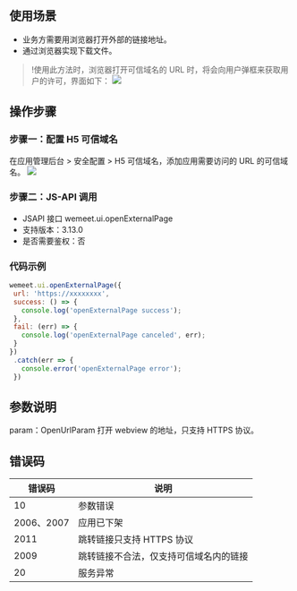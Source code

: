 ## 使用场景
- 业务方需要用浏览器打开外部的链接地址。
- 通过浏览器实现下载文件。
>!使用此方法时，浏览器打开可信域名的 URL 时，将会向用户弹框来获取用户的许可，界面如下：
![](https://qcloudimg.tencent-cloud.cn/raw/12a9a67cb92f84479471a319599663cc.png)

## 操作步骤
### 步骤一：配置 H5 可信域名
在应用管理后台 > 安全配置 > H5 可信域名，添加应用需要访问的 URL 的可信域名。
![](https://qcloudimg.tencent-cloud.cn/raw/7253cc2403aebf9e3643d6aee295d90f.png)

### 步骤二：JS-API 调用
- JSAPI 接口
wemeet.ui.openExternalPage
- 支持版本：3.13.0
- 是否需要鉴权：否

### 代码示例
```js
wemeet.ui.openExternalPage({
 url: 'https://xxxxxxxx',
 success: () => {
   console.log('openExternalPage success');
 },
 fail: (err) => {
   console.log('openExternalPage canceled', err);
 }
})
 .catch(err => {
   console.error('openExternalPage error');
 })
```

## 参数说明
param：OpenUrlParam 打开 webview 的地址，只支持 HTTPS 协议。

## 错误码

| 错误码 | 说明 | 
|---------|---------|
| 10 | 参数错误 | 
| 2006、2007 | 应用已下架 | 
| 2011 | 跳转链接只支持 HTTPS 协议 | 
| 2009 | 跳转链接不合法，仅支持可信域名内的链接 | 
| 20 | 服务异常 | 


